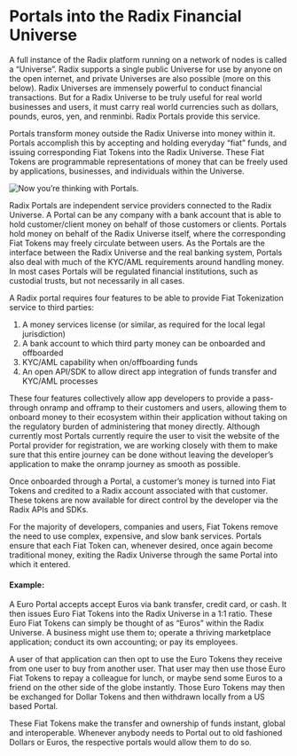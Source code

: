 # Portals into the Radix Financial Universe

A full instance of the Radix platform running on a network of nodes is called a “Universe”. Radix supports a single public Universe for use by anyone on the open internet, and private Universes are also possible \(more on this below\). Radix Universes are immensely powerful to conduct financial transactions. But for a Radix Universe to be truly useful for real world businesses and users, it must carry real world currencies such as dollars, pounds, euros, yen, and renminbi. Radix Portals provide this service.

Portals transform money outside the Radix Universe into money within it. Portals accomplish this by accepting and holding everyday “fiat” funds, and issuing corresponding Fiat Tokens into the Radix Universe. These Fiat Tokens are programmable representations of money that can be freely used by applications, businesses, and individuals within the Universe.

![Now you&#x2019;re thinking with Portals.](https://lh6.googleusercontent.com/wK6gmLlkiX82MpAEVgbgKrtBSlRzVRL--TOjpieZgfdKbDq0Q7GNaxA1own9VH5Q2ii9cEHOZ_2HT7nyVPwjZWXsvLouIyRcxxokGdvn0_yUC1U5MRo3O8BnWrqYNFWy9dU-dpN6)

Radix Portals are independent service providers connected to the Radix Universe. A Portal can be any company with a bank account that is able to hold customer/client money on behalf of those customers or clients. Portals hold money on behalf of the Radix Universe itself, where the corresponding Fiat Tokens may freely circulate between users. As the Portals are the interface between the Radix Universe and the real banking system, Portals also deal with much of the KYC/AML requirements around handling money. In most cases Portals will be regulated financial institutions, such as custodial trusts, but not necessarily in all cases.

A Radix portal requires four features to be able to provide Fiat Tokenization service to third parties:

1. A money services license \(or similar, as required for the local legal jurisdiction\)
2. A bank account to which third party money can be onboarded and offboarded
3. KYC/AML capability when on/offboarding funds
4. An open API/SDK to allow direct app integration of funds transfer and KYC/AML processes

These four features collectively allow app developers to provide a pass-through onramp and offramp to their customers and users, allowing them to onboard money to their ecosystem within their application without taking on the regulatory burden of administering that money directly. Although currently most Portals currently require the user to visit the website of the Portal provider for registration, we are working closely with them to make sure that this entire journey can be done without leaving the developer’s application to make the onramp journey as smooth as possible.

Once onboarded through a Portal, a customer’s money is turned into Fiat Tokens and credited to a Radix account associated with that customer. These tokens are now available for direct control by the developer via the Radix APIs and SDKs.

For the majority of developers, companies and users, Fiat Tokens remove the need to use complex, expensive, and slow bank services. Portals ensure that each Fiat Token can, whenever desired, once again become traditional money, exiting the Radix Universe through the same Portal into which it entered.

#### Example:

A Euro Portal accepts accept Euros via bank transfer, credit card, or cash. It then issues Euro Fiat Tokens into the Radix Universe in a 1:1 ratio. These Euro Fiat Tokens can simply be thought of as “Euros” within the Radix Universe. A business might use them to; operate a thriving marketplace application; conduct its own accounting; or pay its employees.

A user of that application can then opt to use the Euro Tokens they receive from one user to buy from another user. That user may then use those Euro Fiat Tokens to repay a colleague for lunch, or maybe send some Euros to a friend on the other side of the globe instantly. Those Euro Tokens may then be exchanged for Dollar Tokens and then withdrawn locally from a US based Portal.

These Fiat Tokens make the transfer and ownership of funds instant, global and interoperable. Whenever anybody needs to Portal out to old fashioned Dollars or Euros, the respective portals would allow them to do so.

